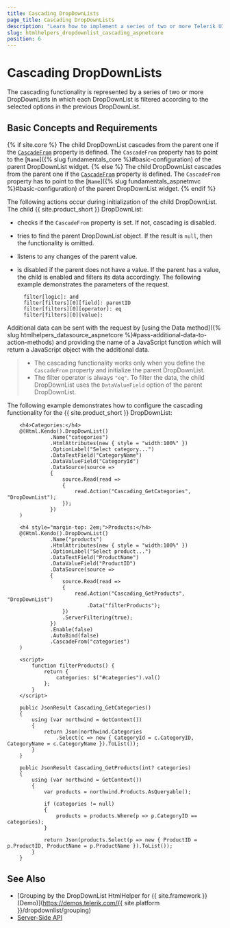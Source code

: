 ```yaml
---
title: Cascading DropDownLists
page_title: Cascading DropDownLists
description: "Learn how to implement a series of two or more Telerik UI DropDownList HtmlHelper for {{ site.framework }} and cascade them."
slug: htmlhelpers_dropdownlist_cascading_aspnetcore
position: 6
---
```


# Cascading DropDownLists

The cascading functionality is represented by a series of two or more DropDownLists in which each DropDownList is filtered according to the selected options in the previous DropDownList.

## Basic Concepts and Requirements
{% if site.core %}
The child DropDownList cascades from the parent one if the [`CascadeFrom`](/api/Kendo.Mvc.UI.Fluent/DropDownListBuilder#cascadefromsystemstring) property is defined. The `CascadeFrom` property has to point to the [`Name`]({% slug fundamentals_core %}#basic-configuration) of the parent DropDownList widget.
{% else %}
The child DropDownList cascades from the parent one if the [`CascadeFrom`](/api/Kendo.Mvc.UI.Fluent/DropDownListBuilder#cascadefromsystemstring) property is defined. The `CascadeFrom` property has to point to the [`Name`]({% slug fundamentals_aspnetmvc %}#basic-configuration) of the parent DropDownList widget.
{% endif %}

The following actions occur during initialization of the child DropDownList. The child {{ site.product_short }} DropDownList:
- checks if the `CascadeFrom` property is set. If not, cascading is disabled.
- tries to find the parent DropDownList object. If the result is `null`, then the functionality is omitted.
- listens to any changes of the parent value.
- is disabled if the parent does not have a value. If the parent has a value, the child is enabled and filters its data accordingly. The following example demonstrates the parameters of the request.

        filter[logic]: and
        filter[filters][0][field]: parentID
        filter[filters][0][operator]: eq
        filter[filters][0][value]:

Additional data can be sent with the request by [using the Data method]({% slug htmlhelpers_datasource_aspnetcore %}#pass-additional-data-to-action-methods) and providing the name of a JavaScript function which will return a JavaScript object with the additional data.

> * The cascading functionality works only when you define the `CascadeFrom` property and initialize the parent DropDownList.
> * The filter operator is always `"eq"`. To filter the data, the child DropDownList uses the `DataValueField` option of the parent DropDownList.

The following example demonstrates how to configure the cascading functionality for the {{ site.product_short }} DropDownList:

```Razor
    <h4>Categories:</h4>
    @(Html.Kendo().DropDownList()
              .Name("categories")
              .HtmlAttributes(new { style = "width:100%" })
              .OptionLabel("Select category...")
              .DataTextField("CategoryName")
              .DataValueField("CategoryId")
              .DataSource(source =>
              {
                  source.Read(read =>
                  {
                      read.Action("Cascading_GetCategories", "DropDownList");
                  });
              })
    )

    <h4 style="margin-top: 2em;">Products:</h4>
    @(Html.Kendo().DropDownList()
              .Name("products")
              .HtmlAttributes(new { style = "width:100%" })
              .OptionLabel("Select product...")
              .DataTextField("ProductName")
              .DataValueField("ProductID")
              .DataSource(source =>
              {
                  source.Read(read =>
                  {
                      read.Action("Cascading_GetProducts", "DropDownList")
                          .Data("filterProducts");
                  })
                  .ServerFiltering(true);
              })
              .Enable(false)
              .AutoBind(false)
              .CascadeFrom("categories")
    )

    <script>
        function filterProducts() {
            return {
                categories: $("#categories").val()
            };
        }
    </script>
```
```Controller
    public JsonResult Cascading_GetCategories()
    {
        using (var northwind = GetContext())
        {
            return Json(northwind.Categories
                .Select(c => new { CategoryId = c.CategoryID, CategoryName = c.CategoryName }).ToList());
        }
    }

    public JsonResult Cascading_GetProducts(int? categories)
    {
        using (var northwind = GetContext())
        {
            var products = northwind.Products.AsQueryable();

            if (categories != null)
            {
                products = products.Where(p => p.CategoryID == categories);
            }

            return Json(products.Select(p => new { ProductID = p.ProductID, ProductName = p.ProductName }).ToList());
        }
    }
```

## See Also

* [Grouping by the DropDownList HtmlHelper for {{ site.framework }} (Demo)](https://demos.telerik.com/{{ site.platform }}/dropdownlist/grouping)
* [Server-Side API](/api/dropdownlist)
